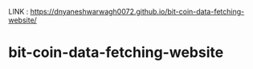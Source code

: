 LINK : https://dnyaneshwarwagh0072.github.io/bit-coin-data-fetching-website/
# bit-coin-data-fetching-website
